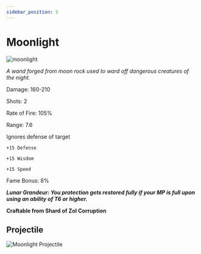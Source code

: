 ```yaml
---
sidebar_position: 5
---
```


# Moonlight

![moonlight](https://vwiki.valorserver.com/api/item/picture/moonlight)

<i>A wand forged from moon rock used to ward off dangerous creatures of the night.</i>

Damage: 160-210

Shots: 2

Rate of Fire: 105% 

Range: 7.6 

Ignores defense of target

    +15 Defense
    
    +15 Wisdom
    
    +15 Speed

Fame Bonus: 8%

***Lunar Grandeur: You protection gets restored fully if your MP is full upon using an ability of T6 or higher.***

**Craftable from Shard of Zol Corruption**

## Projectile

![Moonlight Projectile](https://cdn.discordapp.com/attachments/953134990428868629/997619545210626260/moonlight.gif)
